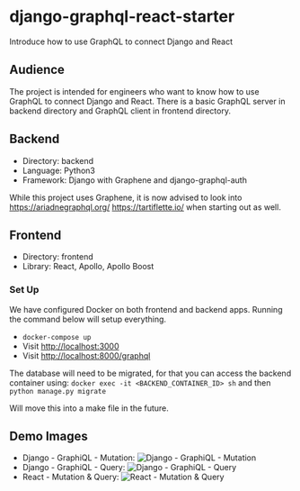 # django-graphql-react-starter

Introduce how to use GraphQL to connect Django and React

## Audience
The project is intended for engineers who want to know how to use GraphQL to connect Django and React. There is a basic GraphQL server in backend directory and GraphQL client in frontend directory.

## Backend
- Directory: backend
- Language: Python3
- Framework: Django with Graphene and django-graphql-auth

While this project uses Graphene, it is now advised to look into
https://ariadnegraphql.org/
https://tartiflette.io/
when starting out as well.

## Frontend
- Directory: frontend
- Library: React, Apollo, Apollo Boost

### Set Up

We have configured Docker on both frontend and backend apps. Running the command below will setup everything.

- `docker-compose up`
- Visit [http://localhost:3000](http://localhost:3000)
- Visit [http://localhost:8000/graphql](http://localhost:8000/graphql)

The database will need to be migrated, for that you can access the backend container using:
`docker exec -it <BACKEND_CONTAINER_ID> sh`
and then
`python manage.py migrate`

Will move this into a make file in the future.

## Demo Images
- Django - GraphiQL - Mutation:
  ![Django - GraphiQL - Mutation](https://miro.medium.com/max/1279/1*u-B-WQ5nfI3q3URSfcZ4xA.png)
- Django - GraphiQL - Query:
  ![Django - GraphiQL - Query](https://miro.medium.com/max/1280/1*zD_QIqmfOKymenXJg_d4fw.png)
- React - Mutation & Query:
  ![React - Mutation & Query](https://miro.medium.com/max/600/1*zJHhqqSv4CZ_o94ZSgvxPA.gif)
